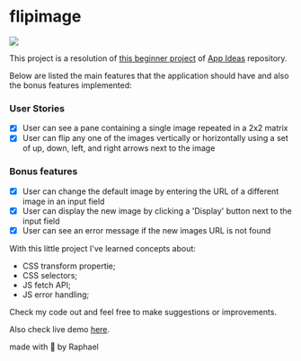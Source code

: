 # flipimage

![](./demo/demo.gif)

This project is a resolution of [this beginner project](https://github.com/florinpop17/app-ideas/blob/master/Projects/1-Beginner/Flip-Image-App.md) of [App Ideas](https://github.com/florinpop17/app-ideas) repository.

Below are listed the main features that the application should have and also the bonus features implemented:

### User Stories

-   [x] User can see a pane containing a single image repeated in a 2x2 matrix
-   [x] User can flip any one of the images vertically or horizontally using a set of up, down, left, and right arrows next to the image

### Bonus features

-   [x] User can change the default image by entering the URL of a different image in an input field
-   [x] User can display the new image by clicking a 'Display' button next to the input field
-   [x] User can see an error message if the new images URL is not found

With this little project I've learned concepts about:

- CSS transform propertie;
- CSS selectors;
- JS fetch API;
- JS error handling;

Check my code out and feel free to make suggestions or improvements.

Also check live demo [here](https://raphaelcdsouza.github.io/flipimage/).

made with 💜 by Raphael